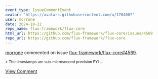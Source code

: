 ```yaml
---
event_type: IssueCommentEvent
avatar: "https://avatars.githubusercontent.com/u/178400?"
user: morrone
date: 2024-10-22
repo_name: flux-framework/flux-core
html_url: https://github.com/flux-framework/flux-core/issues/4569
repo_url: https://github.com/flux-framework/flux-core
---
```


<a href='https://github.com/morrone' target='_blank'>morrone</a> commented on issue <a href='https://github.com/flux-framework/flux-core/issues/4569' target='_blank'>flux-framework/flux-core#4569</a>.

<small>> The timestamps are sub-microsecond precision FYI...</small>

<a href='https://github.com/flux-framework/flux-core/issues/4569' target='_blank'>View Comment</a>
